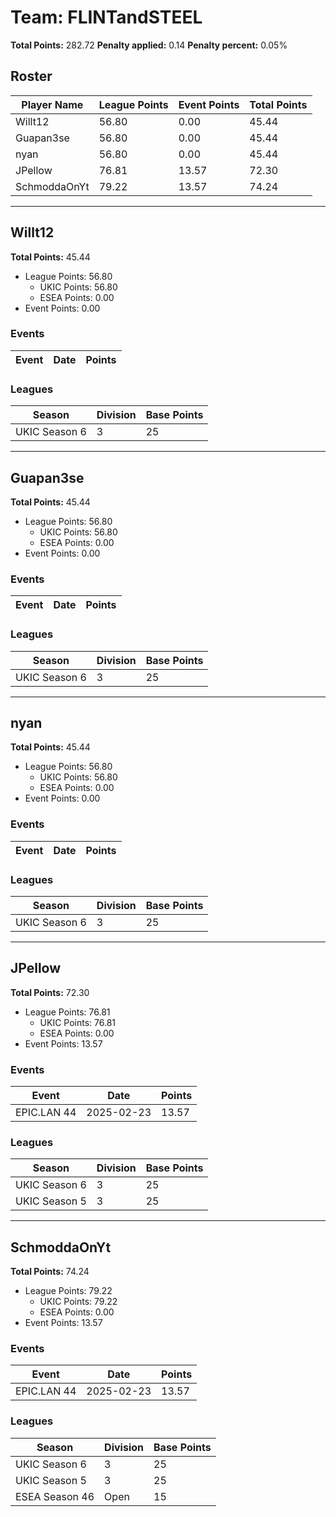 # Team: FLINTandSTEEL

**Total Points:** 282.72
**Penalty applied:** 0.14
**Penalty percent:** 0.05%

## Roster
| Player Name | League Points | Event Points | Total Points |
|-------------|--------------|--------------|-------------|
| Willt12 | 56.80 | 0.00 | 45.44 |
| Guapan3se | 56.80 | 0.00 | 45.44 |
| nyan | 56.80 | 0.00 | 45.44 |
| JPellow | 76.81 | 13.57 | 72.30 |
| SchmoddaOnYt | 79.22 | 13.57 | 74.24 |

---

## Willt12

**Total Points:** 45.44

- League Points: 56.80
  - UKIC Points: 56.80
  - ESEA Points: 0.00
- Event Points: 0.00

### Events
| Event | Date | Points |
|-------|------|--------|
### Leagues
| Season | Division | Base Points |
|--------|----------|-------------|
| UKIC Season 6 | 3 | 25 |
---

## Guapan3se

**Total Points:** 45.44

- League Points: 56.80
  - UKIC Points: 56.80
  - ESEA Points: 0.00
- Event Points: 0.00

### Events
| Event | Date | Points |
|-------|------|--------|
### Leagues
| Season | Division | Base Points |
|--------|----------|-------------|
| UKIC Season 6 | 3 | 25 |
---

## nyan

**Total Points:** 45.44

- League Points: 56.80
  - UKIC Points: 56.80
  - ESEA Points: 0.00
- Event Points: 0.00

### Events
| Event | Date | Points |
|-------|------|--------|
### Leagues
| Season | Division | Base Points |
|--------|----------|-------------|
| UKIC Season 6 | 3 | 25 |
---

## JPellow

**Total Points:** 72.30

- League Points: 76.81
  - UKIC Points: 76.81
  - ESEA Points: 0.00
- Event Points: 13.57

### Events
| Event | Date | Points |
|-------|------|--------|
| EPIC.LAN 44 | 2025-02-23 | 13.57 |
### Leagues
| Season | Division | Base Points |
|--------|----------|-------------|
| UKIC Season 6 | 3 | 25 |
| UKIC Season 5 | 3 | 25 |
---

## SchmoddaOnYt

**Total Points:** 74.24

- League Points: 79.22
  - UKIC Points: 79.22
  - ESEA Points: 0.00
- Event Points: 13.57

### Events
| Event | Date | Points |
|-------|------|--------|
| EPIC.LAN 44 | 2025-02-23 | 13.57 |
### Leagues
| Season | Division | Base Points |
|--------|----------|-------------|
| UKIC Season 6 | 3 | 25 |
| UKIC Season 5 | 3 | 25 |
| ESEA Season 46 | Open | 15 |